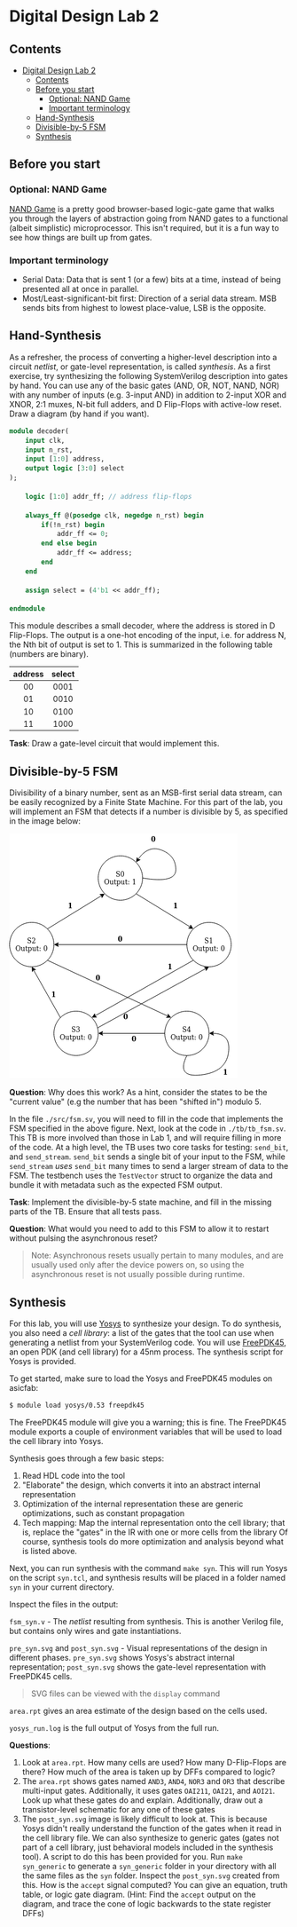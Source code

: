 # Digital Design Lab 2

## Contents
- [Digital Design Lab 2](#digital-design-lab-2)
  - [Contents](#contents)
  - [Before you start](#before-you-start)
    - [Optional: NAND Game](#optional-nand-game)
    - [Important terminology](#important-terminology)
  - [Hand-Synthesis](#hand-synthesis)
  - [Divisible-by-5 FSM](#divisible-by-5-fsm)
  - [Synthesis](#synthesis)

## Before you start

### Optional: NAND Game
[NAND Game](https://www.nandgame.com/) is a pretty good browser-based logic-gate game that walks you through the layers of abstraction going from NAND gates to a functional (albeit simplistic) microprocessor. This isn't required, but it is a fun way to see how things are built up from gates.

### Important terminology
- Serial Data: Data that is sent 1 (or a few) bits at a time, instead of being presented all at once in parallel. 
- Most/Least-significant-bit first: Direction of a serial data stream. MSB sends bits from highest to lowest place-value, LSB is the opposite.

## Hand-Synthesis
As a refresher, the process of converting a higher-level description into a circuit *netlist*, or gate-level representation, is called *synthesis*. As a first exercise, try synthesizing the following SystemVerilog description into gates by hand. You can use any of the basic gates (AND, OR, NOT, NAND, NOR) with any number of inputs (e.g. 3-input AND) in addition to 2-input XOR and XNOR, 2:1 muxes, N-bit full adders, and D Flip-Flops with active-low reset. Draw a diagram (by hand if you want).



```sv
module decoder(
    input clk,
    input n_rst,
    input [1:0] address,
    output logic [3:0] select
);

    logic [1:0] addr_ff; // address flip-flops

    always_ff @(posedge clk, negedge n_rst) begin
        if(!n_rst) begin
            addr_ff <= 0;
        end else begin
            addr_ff <= address;
        end
    end

    assign select = (4'b1 << addr_ff);

endmodule
```
This module describes a small decoder, where the address is stored in D Flip-Flops. The output is a one-hot encoding of the input, i.e. for address N, the Nth bit of output is set to 1. This is summarized in the following table (numbers are binary).

| address | select |
|:-------:|:------:|
|   00    |  0001  |
|   01    |  0010  |
|   10    |  0100  |
|   11    |  1000  |


**Task**: Draw a gate-level circuit that would implement this. 

## Divisible-by-5 FSM
Divisibility of a binary number, sent as an MSB-first serial data stream, can be easily recognized by a Finite State Machine. For this part of the lab, you will implement an FSM that detects if a number is divisible by 5, as specified in the image below:

![Divisible-by-5 FSM](./doc/fsm.png)

**Question**: Why does this work? As a hint, consider the states to be the "current value" (e.g the number that has been "shifted in") modulo 5.

In the file `./src/fsm.sv`, you will need to fill in the code that implements the FSM specified in the above figure. Next, look at the code in `./tb/tb_fsm.sv`. This TB is more involved than those in Lab 1, and will require filling in more of the code. At a high level, the TB uses two core tasks for testing: `send_bit`, and `send_stream`. `send_bit` sends a single bit of your input to the FSM, while `send_stream` *uses* `send_bit` many times to send a larger stream of data to the FSM. The testbench uses the `TestVector` struct to organize the data and bundle it with metadata such as the expected FSM output.

**Task**: Implement the divisible-by-5 state machine, and fill in the missing parts of the TB. Ensure that all tests pass.

**Question**: What would you need to add to this FSM to allow it to restart without pulsing the asynchronous reset?
> Note: Asynchronous resets usually pertain to many modules, and are usually used only after the device powers on, so using the asynchronous reset is not usually possible during runtime.

## Synthesis
For this lab, you will use [Yosys](https://yosyshq.net/yosys/) to synthesize your design. To do synthesis, you also need a *cell library*: a list of
the gates that the tool can use when generating a netlist from your SystemVerilog code. You will use [FreePDK45](https://eda.ncsu.edu/freepdk/freepdk45/),
an open PDK (and cell library) for a 45nm process. The synthesis script for Yosys is provided.

To get started, make sure to load the Yosys and FreePDK45 modules on asicfab:
```bash
$ module load yosys/0.53 freepdk45
```
The FreePDK45 module will give you a warning; this is fine. The FreePDK45 module exports a couple of environment variables that will be used to load the
cell library into Yosys.

Synthesis goes through a few basic steps:
1. Read HDL code into the tool
2. "Elaborate" the design, which converts it into an abstract internal representation
3. Optimization of the internal representation these are generic optimizations, such as constant propagation
4. Tech mapping: Map the internal representation onto the cell library; that is, replace the "gates" in the IR with one or more cells from the library
Of course, synthesis tools do more optimization and analysis beyond what is listed above.

Next, you can run synthesis with the command `make syn`. This will run Yosys on the script `syn.tcl`, and synthesis results will be placed in a folder 
named `syn` in your current directory. 

Inspect the files in the output:

`fsm_syn.v` - The *netlist* resulting from synthesis. This is another Verilog file, but contains only wires and gate instantiations.

`pre_syn.svg` and `post_syn.svg` - Visual representations of the design in different phases. `pre_syn.svg` shows Yosys's abstract internal representation; `post_syn.svg` shows the gate-level representation with FreePDK45 cells.
> SVG files can be viewed with the `display` command

`area.rpt` gives an area estimate of the design based on the cells used.

`yosys_run.log` is the full output of Yosys from the full run.

**Questions**:

1. Look at `area.rpt`. How many cells are used? How many D-Flip-Flops are there? How much of the area is taken up by DFFs compared to logic?
2. The `area.rpt` shows gates named `AND3`, `AND4`, `NOR3` and `OR3` that describe multi-input gates. Additionally, it uses gates `OAI211`, `OAI21`, and `AOI21`. Look up what these gates do and explain. Additionally, draw out a transistor-level schematic for any one of these gates
3. The `post_syn.svg` image is likely difficult to look at. This is because Yosys didn't really understand the function of the gates when it read in the cell library file. We can also synthesize to generic gates (gates not part of a cell library, just behavioral models included in the synthesis tool). A script to do this has been provided for you. Run `make syn_generic` to generate a `syn_generic` folder in your directory with all the same files as the `syn` folder. Inspect the `post_syn.svg` created from this. How is the `accept` signal computed? You can give an equation, truth table, or logic gate diagram. (Hint: Find the `accept` output on the diagram, and trace the cone of logic backwards to the state register DFFs)
